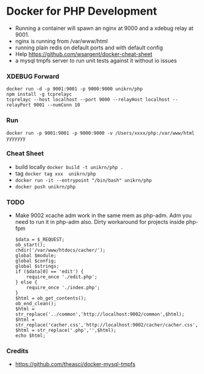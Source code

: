 # Docker for PHP Development
- Running a container will spawn an nginx at 9000 and a xdebug relay at 9001.
- nginx is running from /var/www/html
- running plain redis on default ports and with default config
- Help https://github.com/wsargent/docker-cheat-sheet
- a mysql tmpfs server to run unit tests against it without io issues

### XDEBUG Forward
```
docker run -d -p 9001:9001 -p 9000:9000 unikrn/php
npm install -g tcprelayc
tcprelayc --host localhost --port 9000 --relayHost localhost --relayPort 9001 --numConn 10 
```

### Run 
```
docker run -p 9001:9001 -p 9000:9000 -v /Users/xxxx/php:/var/www/html yyyyyyy
```

### Cheat Sheet
- build locally `docker build -t unikrn/php .`
- tag `docker tag xxx  unikrn/php`
- `docker run -it --entrypoint "/bin/bash" unikrn/php` 
- `docker push unikrn/php`

### TODO
- Make 9002 xcache adm work in the same mem as php-adm.
	Adm you need to run it in php-adm also.
	Dirty workaround for projects inside php-fpm
	```
    $data = $_REQUEST;
    ob_start();
    chdir('/var/www/htdocs/cacher/');
    global $module;
    global $config;
    global $strings;
    if ($data[0] == 'edit') {
        require_once './edit.php';
    } else {
        require_once './index.php';
    }
    $html = ob_get_contents();
    ob_end_clean();
    $html = str_replace('../common','http://localhost:9002/common',$html);
    $html = str_replace('cacher.css','http://localhost:9002/cacher/cacher.css',$html);
    $html = str_replace('.php','',$html);
    echo $html;
     ```

### Credits
- https://github.com/theasci/docker-mysql-tmpfs

